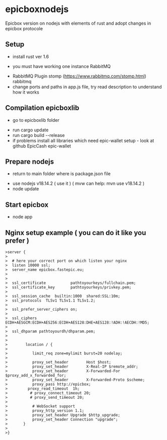 # epicboxnodejs
Epicbox version on nodejs with elements of rust and adopt changes in epicbox protocole

## Setup
- install rust ver 1.6
* you must have working one instance RabbitMQ
+ RabbitMQ Plugin stomp (https://www.rabbitmq.com/stomp.html) rabbitmq
+ change ports and paths in app.js file, try read description to understand how it works

## Compilation epicboxlib
- go to epicboxlib folder
+ run cargo update
+ run cargo build --release
+ if problems install all libraries which need epic-wallet setup - look at github EpicCash epic-wallet

## Prepare nodejs
- return to main folder where is package.json file
+ use nodejs v18.14.2 ( use it ) ( mvw can help: mvn use v18.14.2 )
+ node update

## Start epicbox
+ node app

## Nginx setup example ( you can do it like you prefer )
```
>server {
>  
>  # here your correct port on which listen your nginx
>  listen 10000 ssl;
>  server_name epicbox.fastepic.eu;
>
>
>  ssl_certificate           pathtoyourkeys/fullchain.pem;
>  ssl_certificate_key       pathtoyourkeys/privkey.pem;
>
>  ssl_session_cache  builtin:1000  shared:SSL:10m;
>  ssl_protocols  TLSv1 TLSv1.1 TLSv1.2;
>
>  ssl_prefer_server_ciphers on;
>
>  ssl_ciphers ECDH+AESGCM:ECDH+AES256:ECDH+AES128:DHE+AES128:!ADH:!AECDH:!MD5;
>
>  ssl_dhparam pathtoyourdh/dhparam.pem;
>
>
>        location / {
>           
>           limit_req zone=mylimit burst=20 nodelay;
>
>           proxy_set_header        Host $host;
>           proxy_set_header        X-Real-IP $remote_addr;
>           proxy_set_header        X-Forwarded-For $proxy_add_x_forwarded_for;
>           proxy_set_header        X-Forwarded-Proto $scheme;                     
>           proxy_pass http://epicbox; 
>         proxy_read_timeout  1h;
>          # proxy_connect_timeout 20;
>          # proxy_send_timeout 20; 
>           
>           # WebSocket support
>           proxy_http_version 1.1;
>           proxy_set_header Upgrade $http_upgrade;
>           proxy_set_header Connection "upgrade"; 
>       }
>
>}

```

